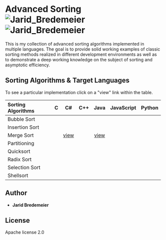 # Advanced Sorting ![Jarid_Bredemeier](https://img.shields.io/badge/build-passing-green.svg?style=flat-plastic) ![Jarid_Bredemeier](https://img.shields.io/badge/lifecycle-active-lightgrey.svg?style=flat-plastic)
This is my collection of advanced sorting algorithms implemented in multiple languages. The goal is to provide solid working examples of classic sorting methods realized in different development environments as well as to demonstrate a deep working knowledge on the subject of sorting and asymptotic efficiency.

## Sorting Algorithms & Target Languages
To see a particular implementation click on a "view" link within the table.


| Sorting Algorithms | C | C# | C++ | Java | JavaScript | Python |
| :--- | :---: | :---: | :---: | :---: | :---: | :---: |
| Bubble Sort |   |   |   |   |   |   |
| Insertion Sort |   |   |   |   |   |   |
| Merge Sort |   | [view](merge_sort/c%23) |   | [view](merge_sort/java) |   |   |
| Partitioning |   |   |   |   |   |   |
| Quicksort |   |   |   |   |   |   |
| Radix Sort |   |   |   |   |   |   |
| Selection Sort |   |   |   |   |   |   |
| Shellsort |   |   |   |   |   |   |

## Author
* **Jarid Bredemeier**

## License
Apache license 2.0